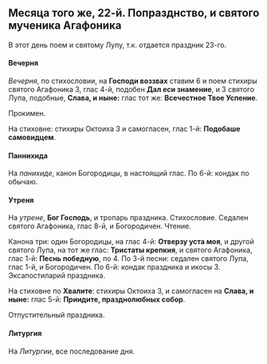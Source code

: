 
## Месяца того же, 22-й. Попразднство, и святого мученика Агафоника

В этот день поем и святому Лупу, т.к. отдается праздник 23-го.

#### Вечерня

*Вечерня*, по стихословии, на **Господи воззвах** ставим 6 и поем
стихиры святого Агафоника 3, глас 4-й, подобен **Дал еси знамение**, 
и 3 святого Лупа, подобные, **Слава, и ныне:** глас тот же: 
**Всечестное Твое Успение**. 

Прокимен.

На стиховне: стихиры Октоиха 3 и самогласен, глас 1-й: 
**Подобаше самовидцем**.

#### Паннихида

На *панихиде*, канон Богородицы, в настоящий глас. 
По 6-й: кондак по обычаю.

#### Утреня

На *утрене*, **Бог Господь**, и тропарь праздника. 
Стихословие. Седален святого Агафоника, глас 8-й, и Богородичен. Чтение.

Канона три: один Богородицы, на глас 4-й: **Отверзу уста моя**, и другой 
святого Лупа, на тот же глас: **Тристаты крепкия**, и святого Агафоника, 
глас 1-й: **Песнь победную**, по 4. 
По 3-й песни: седален святого Лупа, глас 1-й, и Богородичен. 
По 6-й: кондак праздника и икосы 3. 
Эксапостиларий праздника.

На стиховне по **Хвалите**: стихиры Октоиха 3, и самогласен на **Слава, и ныне:** 
глас 5-й: **Приидите, празднолюбных собор**.

Отпустительный праздника. 
 
#### Литургия

На *Литургии*, все последование дня.
